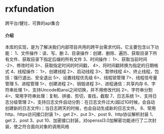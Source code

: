 # rxfundation
跨平台/健壮、可靠的api集合


#### 介绍
本库的实现，是为了解决我们内部项目共用的跨平台需求代码，它主要包含以下功能： 
1、文件操作：读、写、删 
2、目录操作：创建、删除、遍历、获取目录下所有文件、获取目录下指定后缀的所有文件 
3、时间操作： 
1>、获取当前时间 
-2>、修改时间
     3>、获取指定时间的时间戳，
     4>、将时间戳转换为指定的日期格式
4、线程操作：
     1>、创建线程
     2>、启动线程
     3>、暂停线程
     4>、终止线程，包括：强行退出、安全退出
     5>、设置线程优先级
     6>、线程锁管理
     7>、线程信号量管理
5、进程管理
     1>、创建进程
     2>、销毁进程
     3>、进程通信：共享内存
6、字符串处理
	1>、支持Uncode和ansi之间切换，并不用修改代码
	2>、字符串分割
	4>、常用字符串处理：复制、拼接、剪切，查找，截取
7、日志系统
	1>、支持日志分级管理
	2>、支持日志文件自动分割：在日志文件过大(超过1G时候，会自动创建新的日志文件)；当日志跨天的时候，也会自动生成新的日志文件。
8、常用http、https访问接口封装
	1>、get
	2>、put
	3>、post
9、http协议解析封装
	1、get
	2、post
	3、put
10、加密接口封装，对openssl3.0加解密功能进行了二次封装，使之符合面向对象的调用风格